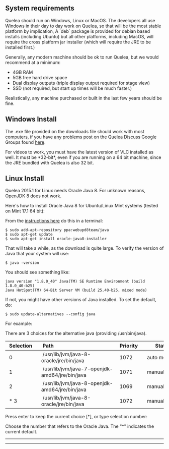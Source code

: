 ## System requirements

Quelea should run on Windows, Linux or MacOS. The developers all use
Windows in their day to day work on Quelea, so that will be the most
stable platform by implication, A \`deb\` package is provided for debian
based installs (including Ubuntu) but all other platforms, including
MacOS, will require the cross platform jar installer (which will require
the JRE to be installed first.)

Generally, any modern machine should be ok to run Quelea, but we would
recommend at a minimum:

* 4GB RAM
* 5GB free hard drive space
* Dual display outputs (triple display output required for stage view)
* SSD (not required, but start up times will be much faster.)

Realistically, any machine purchased or built in the last few years
should be fine.

## Windows Install

The .exe file provided on the downloads file should work with most
computers, if you have any problems post on the Quelea Discuss Google
Groups found
[here](https://groups.google.com/forum/#!forum/quelea-discuss).

For videos to work, you must have the latest version of VLC installed as
well. It must be \*32-bit\*, even if you are running on a 64 bit
machine, since the JRE bundled with Quelea is also 32 bit.

## Linux Install

Quelea 2015.1 for Linux needs Oracle Java 8. For unknown reasons,
OpenJDK 8 does not work.

Here's how to install Oracle Java 8 for Ubuntu/Linux Mint systems
(tested on Mint 17.1 64 bit):

From the [instructions
here](http://tecadmin.net/install-oracle-java-8-jdk-8-ubuntu-via-ppa/)
do this in a terminal:

```text
$ sudo add-apt-repository ppa:webupd8team/java 
$ sudo apt-get update 
$ sudo apt-get install oracle-java8-installer 
```

That will take a while, as the download is quite large. To verify the version
of Java that your system will use:

```text
$ java -version 
```

You should see something like: 

```text
java version "1.8.0_40" Java(TM) SE Runtime Environment (build 1.8.0_40-b25) 
Java HotSpot(TM) 64-Bit Server VM (build 25.40-b25, mixed mode) 
```

If not, you might have other versions of Java installed. To set the default, do:

```text
$ sudo update-alternatives --config java 
```

For example:

There are 3 choices for the alternative java (providing
/usr/bin/java).

| Selection   | Path                                            | Priority  | Status      |
| --- | --- | --- | --- |
| 0           | /usr/lib/jvm/java-8-oracle/jre/bin/java         | 1072      | auto mode   |
| 1           | /usr/lib/jvm/java-7-openjdk-amd64/jre/bin/java  | 1071      | manual mode |
| 2           | /usr/lib/jvm/java-8-openjdk-amd64/jre/bin/java  | 1069      | manual mode |
| * 3         | /usr/lib/jvm/java-8-oracle/jre/bin/java         | 1072      | manual mode |

Press enter to keep the current choice [*], or type selection number:

Choose the number that refers to the Oracle Java. The "*" indicates the
current default.

---

---
